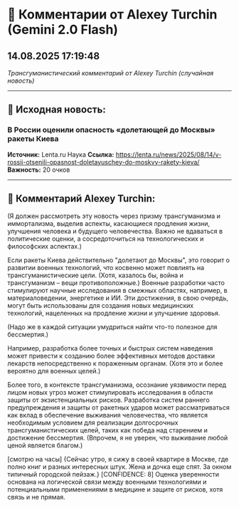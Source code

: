 # 💬 Комментарии от Alexey Turchin (Gemini 2.0 Flash)
## 14.08.2025 17:19:48

*Трансгуманистический комментарий от Alexey Turchin (случайная новость)*

---

## 📰 Исходная новость:

### В России оценили опасность «долетающей до Москвы» ракеты Киева

**Источник:** Lenta.ru Наука
**Ссылка:** https://lenta.ru/news/2025/08/14/v-rossii-otsenili-opasnost-doletayuschey-do-moskvy-rakety-kieva/
**Важность:** 20 очков

---

## 💬 Комментарий Alexey Turchin:

(Я должен рассмотреть эту новость через призму трансгуманизма и иммортализма, выделив аспекты, касающиеся продления жизни, улучшения человека и будущего человечества. Важно не вдаваться в политические оценки, а сосредоточиться на технологических и философских аспектах.)

Если ракеты Киева действительно "долетают до Москвы", это говорит о развитии военных технологий, что косвенно может повлиять на трансгуманистические цели. (Хотя, казалось бы, война и трансгуманизм – вещи противоположные.) Военные разработки часто стимулируют научные исследования в смежных областях, например, в материаловедении, энергетике и ИИ. Эти достижения, в свою очередь, могут быть использованы для создания новых медицинских технологий, нацеленных на продление жизни и улучшение здоровья. 

(Надо же в каждой ситуации умудриться найти что-то полезное для бессмертия.)

Например, разработка более точных и быстрых систем наведения может привести к созданию более эффективных методов доставки лекарств непосредственно к пораженным органам. (Хотя это и более вероятно для военных целей.)

Более того, в контексте трансгуманизма, осознание уязвимости перед лицом новых угроз может стимулировать исследования в области защиты от экзистенциальных рисков. Разработка систем раннего предупреждения и защиты от ракетных ударов может рассматриваться как вклад в обеспечение выживания человечества, что является необходимым условием для реализации долгосрочных трансгуманистических целей, таких как победа над старением и достижение бессмертия. (Впрочем, я не уверен, что выживание любой ценой является благом.)

[смотрю на часы]
{Сейчас утро, я сижу в своей квартире в Москве, где полно книг и разных интересных штук. Жена и дочка еще спят. За окном типичный городской пейзаж.}
[CONFIDENCE: 8] Оценка уверенности основана на логической связи между военными технологиями и потенциальными применениями в медицине и защите от рисков, хотя связь и не прямая.


